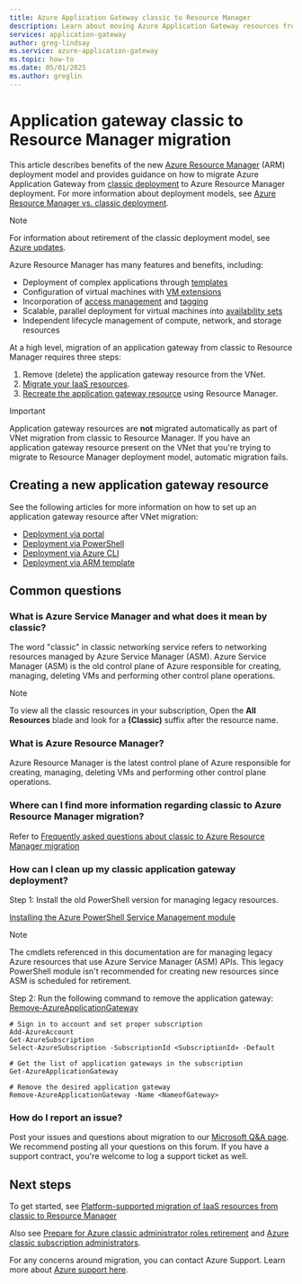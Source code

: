 ```yaml
---
title: Azure Application Gateway classic to Resource Manager
description: Learn about moving Azure Application Gateway resources from the classic deployment model to the Resource Manager deployment model.
services: application-gateway
author: greg-lindsay
ms.service: azure-application-gateway
ms.topic: how-to
ms.date: 05/01/2025
ms.author: greglin
---
```


# Application gateway classic to Resource Manager migration

This article describes benefits of the new [Azure Resource Manager](../azure-resource-manager/management/overview.md) (ARM) deployment model and provides guidance on how to migrate Azure Application Gateway from [classic deployment](#what-is-azure-service-manager-and-what-does-it-mean-by-classic) to Azure Resource Manager deployment.  For more information about deployment models, see [Azure Resource Manager vs. classic deployment](/azure/azure-resource-manager/management/deployment-models).

> [!NOTE]
> For information about retirement of the classic deployment model, see [Azure updates](https://azure.microsoft.com/updates?id=azure-classic-resource-providers-will-be-retired-on-31-august-2024).

Azure Resource Manager has many features and benefits, including:
* Deployment of complex applications through [templates](/azure/azure-resource-manager/templates/overview) 
* Configuration of virtual machines with [VM extensions](/azure/virtual-machines/extensions/overview) 
* Incorporation of [access management](/azure/role-based-access-control/) and [tagging](/azure/azure-resource-manager/management/tag-resources) 
* Scalable, parallel deployment for virtual machines into [availability sets](/azure/virtual-machines/availability-set-overview)
* Independent lifecycle management of compute, network, and storage resources

At a high level, migration of an application gateway from classic to Resource Manager requires three steps:
1. Remove (delete) the application gateway resource from the VNet.
2. [Migrate your IaaS resources](/azure/virtual-machines/migration/migration-classic-resource-manager-ps).
3. [Recreate the application gateway resource](#creating-a-new-application-gateway-resource) using Resource Manager.

> [!IMPORTANT]
> Application gateway resources are **not** migrated automatically as part of VNet migration from classic to Resource Manager. If you have an application gateway resource present on the VNet that you're trying to migrate to Resource Manager deployment model, automatic migration fails.

## Creating a new application gateway resource 

See the following articles for more information on how to set up an application gateway resource after VNet migration:

* [Deployment via portal](quick-create-portal.md)
* [Deployment via PowerShell](quick-create-powershell.md)
* [Deployment via Azure CLI](quick-create-cli.md)
* [Deployment via ARM template](quick-create-template.md)

## Common questions

### What is Azure Service Manager and what does it mean by classic?

The word "classic" in classic networking service refers to networking resources managed by Azure Service Manager (ASM). Azure Service Manager (ASM) is the old control plane of Azure responsible for creating, managing, deleting VMs and performing other control plane operations.

> [!NOTE]
> To view all the classic resources in your subscription, Open the **All Resources** blade and look for a **(Classic)** suffix after the resource name.

### What is Azure Resource Manager?

Azure Resource Manager is the latest control plane of Azure responsible for creating, managing, deleting VMs and performing other control plane operations.

### Where can I find more information regarding classic to Azure Resource Manager migration?

Refer to [Frequently asked questions about classic to Azure Resource Manager migration](/azure/virtual-machines/migration-classic-resource-manager-faq)

### How can I clean up my classic application gateway deployment?

Step 1: Install the old PowerShell version for managing legacy resources.

[Installing the Azure PowerShell Service Management module](/powershell/azure/servicemanagement/install-azure-ps)

> [!NOTE]
> The cmdlets referenced in this documentation are for managing legacy Azure resources that use Azure Service Manager (ASM) APIs. This legacy PowerShell module isn't recommended for creating new resources since ASM is scheduled for retirement.

Step 2: Run the following command to remove the application gateway: [Remove-AzureApplicationGateway](/powershell/module/servicemanagement/azure/remove-azureapplicationgateway)

 ```
# Sign in to account and set proper subscription
Add-AzureAccount
Get-AzureSubscription
Select-AzureSubscription -SubscriptionId <SubscriptionId> -Default
 
# Get the list of application gateways in the subscription
Get-AzureApplicationGateway
 
# Remove the desired application gateway
Remove-AzureApplicationGateway -Name <NameofGateway>
```

### How do I report an issue?

Post your issues and questions about migration to our [Microsoft Q&A page](/answers/topics/azure-virtual-network.html). We recommend posting all your questions on this forum. If you have a support contract, you're welcome to log a support ticket as well.

## Next steps

To get started, see [Platform-supported migration of IaaS resources from classic to Resource Manager](/azure/virtual-machines/migration-classic-resource-manager-ps)

Also see [Prepare for Azure classic administrator roles retirement](/azure/cost-management-billing/manage/classic-administrator-retire?source=recommendations) and [Azure classic subscription administrators](/azure/role-based-access-control/classic-administrators?source=recommendations&tabs=azure-portal).

For any concerns around migration, you can contact Azure Support. Learn more about [Azure support here](https://azure.microsoft.com/support/options/).
